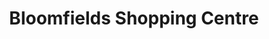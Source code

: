 ---
title: "Bloomfields Shopping Centre"
url: /dun-laoghaire/bloomfields-shopping-centre/
shop: mall
---